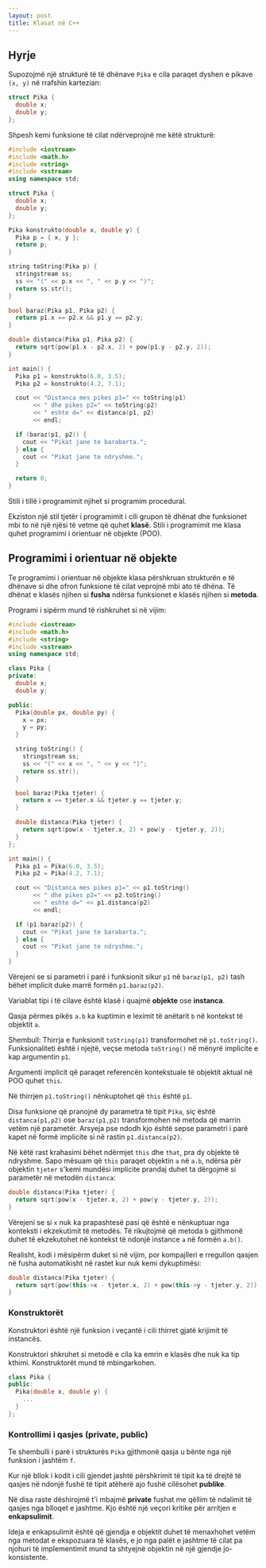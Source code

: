 ```yaml
---
layout: post
title: Klasat në C++
---
```


## Hyrje

Supozojmë një strukturë të të dhënave `Pika` e cila paraqet dyshen e pikave `(x, y)` në rrafshin kartezian:

```cpp
struct Pika {
  double x;
  double y;
};
```

Shpesh kemi funksione të cilat ndërveprojnë me këtë strukturë:

```cpp
#include <iostream>
#include <math.h>
#include <string>
#include <sstream>
using namespace std;

struct Pika {
  double x;
  double y;
};

Pika konstrukto(double x, double y) {
  Pika p = { x, y };
  return p;
}

string toString(Pika p) {
  stringstream ss;
  ss << "(" << p.x << ", " << p.y << ")";
  return ss.str();
}

bool baraz(Pika p1, Pika p2) {
  return p1.x == p2.x && p1.y == p2.y;
}

double distanca(Pika p1, Pika p2) {
  return sqrt(pow(p1.x - p2.x, 2) + pow(p1.y - p2.y, 2));
}

int main() {
  Pika p1 = konstrukto(6.0, 3.5);
  Pika p2 = konstrukto(4.2, 7.1);

  cout << "Distanca mes pikes p1=" << toString(p1)
       << " dhe pikes p2=" << toString(p2)
       << " eshte d=" << distanca(p1, p2)
       << endl;

  if (baraz(p1, p2)) {
    cout << "Pikat jane te barabarta.";
  } else {
    cout << "Pikat jane te ndryshme.";
  }

  return 0;
}
```

Stili i tillë i programimit njihet si programim procedural.

Ekziston një stil tjetër i programimit i cili grupon të dhënat dhe funksionet mbi to në një njësi të vetme që quhet **klasë**. Stili i programimit me klasa quhet programimi i orientuar në objekte (POO).

## Programimi i orientuar në objekte

Te programimi i orientuar në objekte klasa përshkruan strukturën e të dhënave si dhe ofron funksione të cilat veprojnë mbi ato të dhëna. Të dhënat e klasës njihen si **fusha** ndërsa funksionet e klasës njihen si **metoda**.

Programi i sipërm mund të rishkruhet si në vijim:

```cpp
#include <iostream>
#include <math.h>
#include <string>
#include <sstream>
using namespace std;

class Pika {
private:
  double x;
  double y;

public:
  Pika(double px, double py) {
    x = px;
    y = py;
  }

  string toString() {
    stringstream ss;
    ss << "(" << x << ", " << y << ")";
    return ss.str();
  }

  bool baraz(Pika tjeter) {
    return x == tjeter.x && tjeter.y == tjeter.y;
  }

  double distanca(Pika tjeter) {
    return sqrt(pow(x - tjeter.x, 2) + pow(y - tjeter.y, 2));
  }
};

int main() {
  Pika p1 = Pika(6.0, 3.5);
  Pika p2 = Pika(4.2, 7.1);

  cout << "Distanca mes pikes p1=" << p1.toString()
       << " dhe pikes p2=" << p2.toString()
       << " eshte d=" << p1.distanca(p2)
       << endl;

  if (p1.baraz(p2)) {
    cout << "Pikat jane te barabarta.";
  } else {
    cout << "Pikat jane te ndryshme.";
  }
}
```

Vërejeni se si parametri i parë i funksionit sikur `p1` në `baraz(p1, p2)` tash bëhet implicit duke marrë formën `p1.baraz(p2)`.

Variablat tipi i të cilave është klasë i quajmë **objekte** ose **instanca**.

Qasja përmes pikës `a.b` ka kuptimin e leximit të anëtarit `b` në kontekst të objektit `a`.

Shembull: Thirrja e funksionit `toString(p1)` transformohet në `p1.toString()`. Funksionaliteti është i njejtë, veçse metoda `toString()` në mënyrë implicite e kap argumentin `p1`.

Argumenti implicit që paraqet referencën kontekstuale të objektit aktual në POO quhet `this`.

Në thirrjen `p1.toString()` nënkuptohet që `this` është `p1`.

Disa funksione që pranojnë dy parametra të tipit `Pika`, siç është `distanca(p1,p2)` ose `baraz(p1,p2)` transformohen në metoda që marrin vetëm një parametër. Arsyeja pse ndodh kjo është sepse parametri i parë kapet në formë implicite si në rastin `p1.distanca(p2)`.

Në këtë rast krahasimi bëhet ndërmjet `this` dhe `that`, pra dy objekte të ndryshme. Sapo mësuam që `this` paraqet objektin `a` në `a.b`, ndërsa për objektin `tjeter` s'kemi mundësi implicite prandaj duhet ta dërgojmë si parametër në metodën `distanca`:

```cpp
double distanca(Pika tjeter) {
  return sqrt(pow(x - tjeter.x, 2) + pow(y - tjeter.y, 2));
}
```

Vërejeni se si `x` nuk ka prapashtesë pasi që është e nënkuptuar nga konteksti i ekzekutimit të metodës. Të rikujtojmë që metoda `b` gjithmonë duhet të ekzekutohet në kontekst të ndonjë instance `a` në formën `a.b()`.

Realisht, kodi i mësipërm duket si në vijim, por kompajlleri e rregullon qasjen në fusha automatikisht në rastet kur nuk kemi dykuptimësi:

```cpp
double distanca(Pika tjeter) {
  return sqrt(pow(this->x - tjeter.x, 2) + pow(this->y - tjeter.y, 2));
}
```

### Konstruktorët

Konstruktori është një funksion i veçantë i cili thirret gjatë krijimit të instancës.

Konstruktori shkruhet si metodë e cila ka emrin e klasës dhe nuk ka tip kthimi. Konstruktorët mund të mbingarkohen.

```cpp
class Pika {
public:
  Pika(double x, double y) {
    ...
  }
};
```

### Kontrollimi i qasjes (private, public)

Te shembulli i parë i strukturës `Pika` gjithmonë qasja u bënte nga një funksion i jashtëm `f`.

Kur një bllok i kodit i cili gjendet jashtë përshkrimit të tipit ka të drejtë të qasjes në ndonjë fushë të tipit atëherë ajo fushë cilësohet **publike**.

Në disa raste dëshirojmë t'i mbajmë **private** fushat me qëllim të ndalimit të qasjes nga blloqet e jashtme. Kjo është një veçori kritike për arritjen e **enkapsulimit**.

Ideja e enkapsulimit është që gjendja e objektit duhet të menaxhohet vetëm nga metodat e ekspozuara të klasës, e jo nga palët e jashtme të cilat pa njohuri të implementimit mund ta shtyejnë objektin në një gjendje jo-konsistente.
